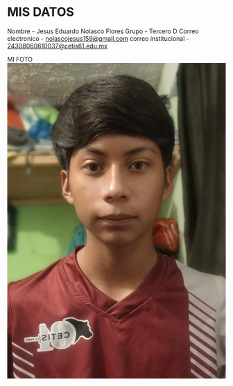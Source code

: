 # MIS DATOS
Nombre - Jesus Eduardo Nolasco Flores
Grupo - Tercero D
Correo electronico - nolascojesus159@gmail.com
correo institucional - 24308060610037@cetis61.edu.mx

MI FOTO 
![image alt](https://github.com/JesusNolasco35/Mi-primer-repositorio-3-semestre/blob/main/yo.jpg?raw=true)
